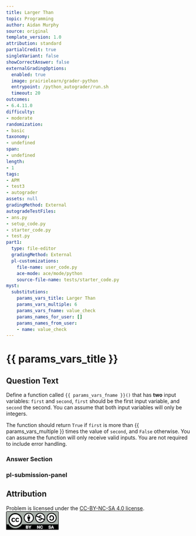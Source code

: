 ```yaml
---
title: Larger Than
topic: Programming
author: Aidan Murphy
source: original
template_version: 1.0
attribution: standard
partialCredit: true
singleVariant: false
showCorrectAnswer: false
externalGradingOptions:
  enabled: true
  image: prairielearn/grader-python
  entrypoint: /python_autograder/run.sh
  timeout: 20
outcomes:
- 6.4.11.0
difficulty:
- moderate
randomization:
- basic
taxonomy:
- undefined
span:
- undefined
length:
- 1
tags:
- APM
- test3
- autograder
assets: null
gradingMethod: External
autogradeTestFiles:
- ans.py
- setup_code.py
- starter_code.py
- test.py
part1:
  type: file-editor
  gradingMethod: External
  pl-customizations:
    file-name: user_code.py
    ace-mode: ace/mode/python
    source-file-name: tests/starter_code.py
myst:
  substitutions:
    params_vars_title: Larger Than
    params_vars_multiple: 6
    params_vars_fname: value_check
    params_names_for_user: []
    params_names_from_user:
    - name: value_check
---
```

# {{ params_vars_title }}

## Question Text

Define a function called `{{ params_vars_fname }}()` that has **two** input variables: `first` and `second`, `first` should be the first input variable, and `second` the second. You can assume that both input variables will only be integers.

The function should return `True` if `first` is more than {{ params_vars_multiple }} times the value of `second`, and `False` otherwise. You can assume the function will only receive valid inputs. You are not required to include error handling.

### Answer Section

### pl-submission-panel

<pl-external-grader-results></pl-external-grader-results>
<pl-file-preview></pl-file-preview>

## Attribution

Problem is licensed under the [CC-BY-NC-SA 4.0 license](https://creativecommons.org/licenses/by-nc-sa/4.0/).<br> ![The Creative Commons 4.0 license requiring attribution-BY, non-commercial-NC, and share-alike-SA license.](https://raw.githubusercontent.com/firasm/bits/master/by-nc-sa.png)